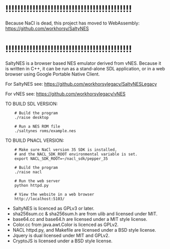 

# !!!!!!!!!!!!!!!!!!!!!!!!!!!!!!!!!!!!!!!!!!
Because NaCl is dead, this project has moved to WebAssembly:
https://github.com/workhorsy/SaltyNES
# !!!!!!!!!!!!!!!!!!!!!!!!!!!!!!!!!!!!!!!!!!


SaltyNES is a browser based NES emulator derived from vNES. Because it is
written in C++, it can be run as a stand-alone SDL application, or 
in a web browser using Google Portable Native Client.

For SaltyNES see:
https://github.com/workhorsylegacy/SaltyNESLegacy

For vNES see:
https://github.com/workhorsylegacy/vNES



TO BUILD SDL VERSION:
```
	# Build the program
	./raise desktop

	# Run a NES ROM file
	./saltynes roms/example.nes
```


TO BUILD PNACL VERSION:
```
	# Make sure NaCl version 35 SDK is installed,
	# and the NACL_SDK_ROOT environmental variable is set.
	export NACL_SDK_ROOT=~/nacl_sdk/pepper_35

	# Build the program
	./raise nacl

	# Run the web server
	python httpd.py

	# View the website in a web browser
	http://localhost:5103/
```


* SaltyNES is licenced as GPLv3 or later.
* sha256sum.cc & sha256sum.h are from ulib and licensed under MIT.
* base64.cc and base64.h are licensed under a MIT style license.
* Color.cc from java.awt.Color is licenced as GPLv2.
* NACL httpd.py, and Makefile are licensed under a BSD style license.
* Jquery is dual licensed under MIT and GPLv2.
* CryptoJS is licensed under a BSD style license.
